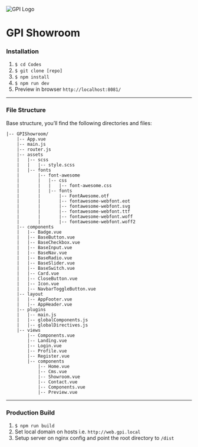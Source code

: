 ![GPI Logo](https://github.com/MainSystemDev/GPIShowroom/blob/master/public/img/brand/logo.png)

# GPI Showroom

### Installation

1. `$ cd Codes`
2. `$ git clone [repo]`
3. `$ npm install`
4. `$ npm run dev`
5. Preview in browser `http://localhost:8081/`

<hr>

### File Structure

<p>Base structure, you’ll find the following directories and files:</p>

<pre class="highlight">
<code>|-- GPIShowroom/
    |-- App.vue
    |-- main.js
    |-- router.js
    |-- assets
    |   |-- scss
    |   |   |-- style.scss
    |   |-- fonts
    |       |-- font-awesome
    |       |   |-- css
    |       |   |   |-- font-awesome.css
    |       |   |-- fonts
    |       |       |-- FontAwesome.otf
    |       |       |-- fontawesome-webfont.eot
    |       |       |-- fontawesome-webfont.svg
    |       |       |-- fontawesome-webfont.ttf
    |       |       |-- fontawesome-webfont.woff
    |       |       |-- fontawesome-webfont.woff2
    |-- components
    |   |-- Badge.vue
    |   |-- BaseButton.vue
    |   |-- BaseCheckbox.vue
    |   |-- BaseInput.vue
    |   |-- BaseNav.vue
    |   |-- BaseRadio.vue
    |   |-- BaseSlider.vue
    |   |-- BaseSwitch.vue
    |   |-- Card.vue
    |   |-- CloseButton.vue
    |   |-- Icon.vue
    |   |-- NavbarToggleButton.vue
    |-- layout
    |   |-- AppFooter.vue
    |   |-- AppHeader.vue
    |-- plugins
    |   |-- main.js
    |   |-- globalComponents.js
    |   |-- globalDirectives.js
    |-- views
        |-- Components.vue
        |-- Landing.vue
        |-- Login.vue
        |-- Profile.vue
        |-- Register.vue
        |-- components
            |-- Home.vue
            |-- Cms.vue
            |-- Showroom.vue
            |-- Contact.vue
            |-- Components.vue
            |-- Preview.vue
</code></pre>

<hr>

### Production Build

1. `$ npm run build`
2. Set local domain on hosts i.e. `http://web.gpi.local`
2. Setup server on nginx config and point the root directory to `/dist`
